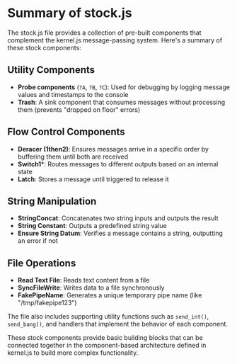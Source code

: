 # Summary of stock.js

The stock.js file provides a collection of pre-built components that complement the kernel.js message-passing system. Here's a summary of these stock components:

## Utility Components
- **Probe components** (`?A`, `?B`, `?C`): Used for debugging by logging message values and timestamps to the console
- **Trash**: A sink component that consumes messages without processing them (prevents "dropped on floor" errors)

## Flow Control Components
- **Deracer (1then2)**: Ensures messages arrive in a specific order by buffering them until both are received
- **Switch1***: Routes messages to different outputs based on an internal state
- **Latch**: Stores a message until triggered to release it

## String Manipulation
- **StringConcat**: Concatenates two string inputs and outputs the result
- **String Constant**: Outputs a predefined string value
- **Ensure String Datum**: Verifies a message contains a string, outputting an error if not

## File Operations
- **Read Text File**: Reads text content from a file
- **SyncFileWrite**: Writes data to a file synchronously
- **FakePipeName**: Generates a unique temporary pipe name (like "/tmp/fakepipe123")

The file also includes supporting utility functions such as `send_int()`, `send_bang()`, and handlers that implement the behavior of each component.

These stock components provide basic building blocks that can be connected together in the component-based architecture defined in kernel.js to build more complex functionality.
